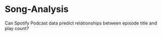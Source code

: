 # Song-Analysis
Can Spotify Podcast data predict relationships between episode title  and play count? 
